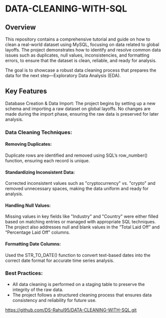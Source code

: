 # DATA-CLEANING-WITH-SQL

## Overview
This repository contains a comprehensive tutorial and guide on how to clean a real-world dataset using MySQL, focusing on data related to global layoffs. The project demonstrates how to identify and resolve common data issues such as duplicates, null values, inconsistencies, and formatting errors, to ensure that the dataset is clean, reliable, and ready for analysis.

The goal is to showcase a robust data cleaning process that prepares the data for the next step—Exploratory Data Analysis (EDA).

## Key Features
Database Creation & Data Import:
The project begins by setting up a new schema and importing a raw dataset on global layoffs. No changes are made during the import phase, ensuring the raw data is preserved for later analysis.

### Data Cleaning Techniques:

#### Removing Duplicates:
Duplicate rows are identified and removed using SQL’s row_number() function, ensuring each record is unique.
#### Standardizing Inconsistent Data:
Corrected inconsistent values such as "cryptocurrency" vs. "crypto" and removed unnecessary spaces, making the data uniform and ready for analysis.
#### Handling Null Values:
Missing values in key fields like "Industry" and "Country" were either filled based on matching entries or managed with appropriate SQL techniques. The project also addresses null and blank values in the “Total Laid Off” and “Percentage Laid Off” columns.
#### Formatting Date Columns:
Used the STR_TO_DATE() function to convert text-based dates into the correct date format for accurate time series analysis.

### Best Practices:
* All data cleaning is performed on a staging table to preserve the integrity of the raw data.
* The project follows a structured cleaning process that ensures data consistency and reliability for future use.

 https://github.com/DS-Rahul95/DATA-CLEANING-WITH-SQL.git
